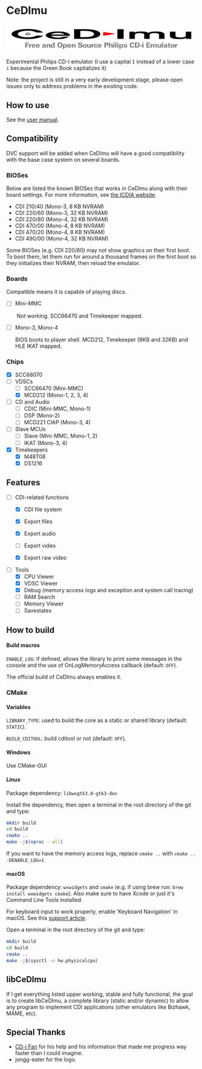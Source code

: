 # CeDImu

![CeDImu concept by jongg-eater](https://raw.githubusercontent.com/Stovent/CeDImu/master/resources/CeDImu-concept.png "CeDImu concept by jongg-eater")

Experimental Philips CD-I emulator
(I use a capital `I` instead of a lower case `i` because the Green Book capitalizes it)

Note: the project is still in a very early development stage, please open issues only to address problems in the existing code.

## How to use

See the [user manual](https://github.com/Stovent/CeDImu/blob/master/MANUAL.md).

## Compatibility

DVC support will be added when CeDImu will have a good compatibility with the base case system on several boards.

### BIOSes

Below are listed the known BIOSes that works in CeDImu along with their board settings. For more information, see [the ICDIA website](http://icdia.co.uk/players/comparison.html "icdia.co.uk").

- CDI 210/40 (Mono-3, 8 KB NVRAM)
- CDI 220/60 (Mono-3, 32 KB NVRAM)
- CDI 220/80 (Mono-4, 32 KB NVRAM)
- CDI 470/00 (Mono-4, 8 KB NVRAM)
- CDI 470/20 (Mono-4, 8 KB NVRAM)
- CDI 490/00 (Mono-4, 32 KB NVRAM)

Some BIOSes (e.g. CDI 220/80) may not show graphics on their first boot. To boot them, let them run for around a thousand frames on the first boot so they initializes their NVRAM, then reload the emulator.

### Boards

Compatible means it is capable of playing discs.

- [ ] Mini-MMC

  ​	Not working. SCC66470 and Timekeeper mapped.

- [ ] Mono-3, Mono-4

  BIOS boots to player shell. MCD212, Timekeeper (8KB and 32KB) and HLE IKAT mapped.

### Chips

- [x] SCC68070
- [ ] VDSCs
  - [ ] SCC66470 (Mini-MMC)
  - [x] MCD212 (Mono-1, 2, 3, 4)
- [ ] CD and Audio
  - [ ] CDIC (Mini-MMC, Mono-1)
  - [ ] DSP (Mono-2)
  - [ ] MCD221 CIAP (Mono-3, 4)
- [ ] Slave MCUs
  - [ ] Slave (Mini-MMC, Mono-1, 2)
  - [ ] IKAT (Mono-3, 4)
- [x] Timekeepers
  - [x] M48T08
  - [x] DS1216

## Features

- [ ] CDI-related functions
  - [x] CDI file system
  - [x] Export files
  - [x] Export audio
  - [ ] Export video
  - [x] Export raw video



- [ ] Tools
  - [x] CPU Viewer
  - [x] VDSC Viewer
  - [x] Debug (memory access logs and exception and system call tracing)
  - [ ] RAM Search
  - [ ] Memory Viewer
  - [ ] Savestates

## How to build

#### Build macros

`ENABLE_LOG`: if defined, allows the library to print some messages in the console and the use of OnLogMemoryAccess callback (default: `OFF`).

The official build of CeDImu always enables it.

### CMake

#### Variables

`LIBRARY_TYPE`: used to build the core as a static or shared library (default: `STATIC`).

`BUILD_CDITOOL`: build cditool or not (default: `OFF`).

#### Windows

Use CMake-GUI

#### Linux

Package dependency: `libwxgtk3.0-gtk3-dev`

Install the dependency, then open a terminal in the root directory of the git and type:

```sh
mkdir build
cd build
cmake ..
make -j$(nproc --all)
```

If you want to have the memory access logs, replace `cmake ..` with `cmake .. -DENABLE_LOG=1`

#### macOS

Package dependency: `wxwidgets` and `cmake` (e.g. if using brew run: `brew install wxwidgets cmake`). Also make sure to have Xcode or just it's Command Line Tools installed.

For keyboard input to work properly, enable 'Keyboard Navigation' in macOS. See this [support article](https://support.apple.com/en-us/HT204434#fullkeyboard).

Open a terminal in the root directory of the git and type:

```sh
mkdir build
cd build
cmake ..
make -j$(sysctl -n hw.physicalcpu)
```

## libCeDImu

If I get everything listed upper working, stable and fully functional, the goal is to create libCeDImu, a complete library (static and/or dynamic) to allow any program to implement CDI applications (other emulators like Bizhawk, MAME, etc).

## Special Thanks

- [CD-i Fan](https://github.com/cdifan) for his help and his information that made me progress way faster than I could imagine.
-  jongg-eater for the logo.
